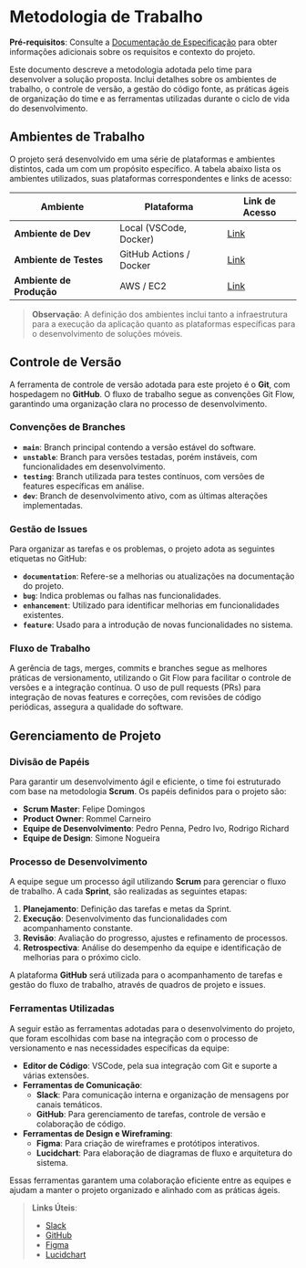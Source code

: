 # Metodologia de Trabalho

**Pré-requisitos**: Consulte a <a href="02-Especificação do Projeto.md"> Documentação de Especificação</a></span> para obter informações adicionais sobre os requisitos e contexto do projeto.

Este documento descreve a metodologia adotada pelo time para desenvolver a solução proposta. Inclui detalhes sobre os ambientes de trabalho, o controle de versão, a gestão do código fonte, as práticas ágeis de organização do time e as ferramentas utilizadas durante o ciclo de vida do desenvolvimento.

## Ambientes de Trabalho

O projeto será desenvolvido em uma série de plataformas e ambientes distintos, cada um com um propósito específico. A tabela abaixo lista os ambientes utilizados, suas plataformas correspondentes e links de acesso:

| Ambiente             | Plataforma                | Link de Acesso                               |
|----------------------|---------------------------|---------------------------------------------|
| **Ambiente de Dev**   | Local (VSCode, Docker)     | [Link](#)                                   |
| **Ambiente de Testes**| GitHub Actions / Docker    | [Link](#)                                   |
| **Ambiente de Produção** | AWS / EC2                 | [Link](#)                                   |

> **Observação**: A definição dos ambientes inclui tanto a infraestrutura para a execução da aplicação quanto as plataformas específicas para o desenvolvimento de soluções móveis.

## Controle de Versão

A ferramenta de controle de versão adotada para este projeto é o **Git**, com hospedagem no **GitHub**. O fluxo de trabalho segue as convenções Git Flow, garantindo uma organização clara no processo de desenvolvimento.

### Convenções de Branches

- **`main`**: Branch principal contendo a versão estável do software.
- **`unstable`**: Branch para versões testadas, porém instáveis, com funcionalidades em desenvolvimento.
- **`testing`**: Branch utilizada para testes contínuos, com versões de features específicas em análise.
- **`dev`**: Branch de desenvolvimento ativo, com as últimas alterações implementadas.

### Gestão de Issues

Para organizar as tarefas e os problemas, o projeto adota as seguintes etiquetas no GitHub:

- **`documentation`**: Refere-se a melhorias ou atualizações na documentação do projeto.
- **`bug`**: Indica problemas ou falhas nas funcionalidades.
- **`enhancement`**: Utilizado para identificar melhorias em funcionalidades existentes.
- **`feature`**: Usado para a introdução de novas funcionalidades no sistema.

### Fluxo de Trabalho

A gerência de tags, merges, commits e branches segue as melhores práticas de versionamento, utilizando o Git Flow para facilitar o controle de versões e a integração contínua. O uso de pull requests (PRs) para integração de novas features e correções, com revisões de código periódicas, assegura a qualidade do software.

## Gerenciamento de Projeto

### Divisão de Papéis

Para garantir um desenvolvimento ágil e eficiente, o time foi estruturado com base na metodologia **Scrum**. Os papéis definidos para o projeto são:

- **Scrum Master**: Felipe Domingos
- **Product Owner**: Rommel Carneiro
- **Equipe de Desenvolvimento**: Pedro Penna, Pedro Ivo, Rodrigo Richard
- **Equipe de Design**: Simone Nogueira

### Processo de Desenvolvimento

A equipe segue um processo ágil utilizando **Scrum** para gerenciar o fluxo de trabalho. A cada **Sprint**, são realizadas as seguintes etapas:

1. **Planejamento**: Definição das tarefas e metas da Sprint.
2. **Execução**: Desenvolvimento das funcionalidades com acompanhamento constante.
3. **Revisão**: Avaliação do progresso, ajustes e refinamento de processos.
4. **Retrospectiva**: Análise do desempenho da equipe e identificação de melhorias para o próximo ciclo.

A plataforma **GitHub** será utilizada para o acompanhamento de tarefas e gestão do fluxo de trabalho, através de quadros de projeto e issues.

### Ferramentas Utilizadas

A seguir estão as ferramentas adotadas para o desenvolvimento do projeto, que foram escolhidas com base na integração com o processo de versionamento e nas necessidades específicas da equipe:

- **Editor de Código**: VSCode, pela sua integração com Git e suporte a várias extensões.
- **Ferramentas de Comunicação**: 
  - **Slack**: Para comunicação interna e organização de mensagens por canais temáticos.
  - **GitHub**: Para gerenciamento de tarefas, controle de versão e colaboração de código.
- **Ferramentas de Design e Wireframing**:
  - **Figma**: Para criação de wireframes e protótipos interativos.
  - **Lucidchart**: Para elaboração de diagramas de fluxo e arquitetura do sistema.

Essas ferramentas garantem uma colaboração eficiente entre as equipes e ajudam a manter o projeto organizado e alinhado com as práticas ágeis.

> **Links Úteis**:
> - [Slack](https://slack.com/)
> - [GitHub](https://github.com/)
> - [Figma](https://www.figma.com/)
> - [Lucidchart](https://www.lucidchart.com/)
